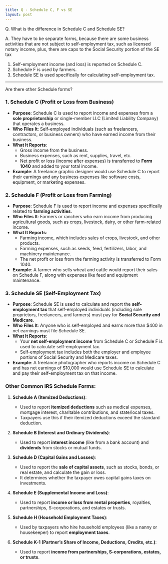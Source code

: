 ```yaml
---
title: Q - Schedule C, F vs SE
layout: post
---
```


Q. What is the difference in Schedule C and Schedule SE?

A. They have to be separate forms, because there are some business activities that are not subject to self-employment tax, such as licensed notary income, plus, there are caps to the Social Security portion of the SE tax
   1. Self-employment income (and loss) is reported on Schedule C. 
   2. Schedule F is used by farmers. 
   3. Schedule SE is used specifically for calculating self-employment tax.

<hr class="red">

Are there other Schedule forms?

### 1. **Schedule C (Profit or Loss from Business)**
   - **Purpose**: Schedule C is used to report income and expenses from a **sole proprietorship** or single-member LLC (Limited Liability Company) that operates a business.
   - **Who Files It**: Self-employed individuals (such as freelancers, contractors, or business owners) who have earned income from their business.
   - **What It Reports**: 
     - Gross income from the business.
     - Business expenses, such as rent, supplies, travel, etc.
     - Net profit or loss (income after expenses) is transferred to **Form 1040** and added to your total income.
   - **Example**: A freelance graphic designer would use Schedule C to report their earnings and any business expenses like software costs, equipment, or marketing expenses.

### 2. **Schedule F (Profit or Loss from Farming)**
   - **Purpose**: Schedule F is used to report income and expenses specifically related to **farming activities**.
   - **Who Files It**: Farmers or ranchers who earn income from producing agricultural goods, such as crops, livestock, dairy, or other farm-related income.
   - **What It Reports**: 
     - Farming income, which includes sales of crops, livestock, and other products.
     - Farming expenses, such as seeds, feed, fertilizers, labor, and machinery maintenance.
     - The net profit or loss from the farming activity is transferred to Form 1040.
   - **Example**: A farmer who sells wheat and cattle would report their sales on Schedule F, along with expenses like feed and equipment maintenance.

### 3. **Schedule SE (Self-Employment Tax)**
   - **Purpose**: Schedule SE is used to calculate and report the **self-employment tax** that self-employed individuals (including sole proprietors, freelancers, and farmers) must pay for **Social Security and Medicare**.
   - **Who Files It**: Anyone who is self-employed and earns more than $400 in net earnings must file Schedule SE.
   - **What It Reports**:
     - Your **net self-employment income** from Schedule C or Schedule F is used to calculate self-employment tax.
     - Self-employment tax includes both the employer and employee portions of Social Security and Medicare taxes.
   - **Example**: A freelance photographer who reports income on Schedule C and has net earnings of $10,000 would use Schedule SE to calculate and pay their self-employment tax on that income.

### Other Common IRS Schedule Forms:

1. **Schedule A (Itemized Deductions)**:
   - Used to report **itemized deductions** such as medical expenses, mortgage interest, charitable contributions, and state/local taxes.
   - Taxpayers use this if their itemized deductions exceed the standard deduction.

2. **Schedule B (Interest and Ordinary Dividends)**:
   - Used to report **interest income** (like from a bank account) and **dividends** from stocks or mutual funds.

3. **Schedule D (Capital Gains and Losses)**:
   - Used to report the **sale of capital assets**, such as stocks, bonds, or real estate, and calculate the gain or loss.
   - It determines whether the taxpayer owes capital gains taxes on investments.

4. **Schedule E (Supplemental Income and Loss)**:
   - Used to report **income or loss from rental properties**, royalties, partnerships, S-corporations, and estates or trusts.

5. **Schedule H (Household Employment Taxes)**:
   - Used by taxpayers who hire household employees (like a nanny or housekeeper) to report **employment taxes**.

6. **Schedule K-1 (Partner’s Share of Income, Deductions, Credits, etc.)**:
   - Used to report **income from partnerships, S-corporations, estates, or trusts**.
